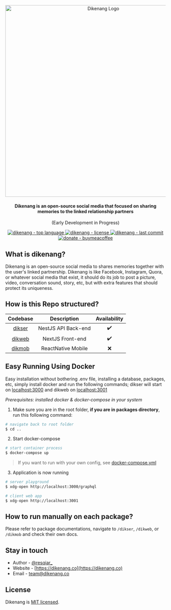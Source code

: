 <p align="center">
  <a href="https://dikenang.netlify.app" target="_blank"><img src="https://i.imgur.com/irBDntm.png" width="600" alt="Dikenang Logo" /></a>
</p>
 <h4 align="center">Dikenang is an open-source social media that focused on sharing memories to the linked relationship partners</h4>
 <p align="center">(Early Development in Progress)</p>
<p align="center">
  <a href="https://github.com/resqiar/dikenang-server" target="_blank">
    <img src="https://img.shields.io/github/languages/top/resqiar/dikenang-server?style=for-the-badge" alt="dikenang - top language" />
  </a>
  <a href="https://github.com/resqiar/dikenang-server" target="_blank">
    <img src="https://img.shields.io/github/license/resqiar/dikenang-server?style=for-the-badge" alt="dikenang - license" />
  </a>
  <a href="https://github.com/resqiar/dikenang-server" target="_blank">
    <img src="https://img.shields.io/github/last-commit/resqiar/dikenang-server?style=for-the-badge" alt="dikenang - last commit" />
  </a>
  <a href="https://www.buymeacoffee.com/resqiar" target="_blank">
    <img src="https://img.shields.io/badge/-Buy%20Me%20a%20Coffee-yellow?style=for-the-badge" alt="donate - buymeacoffee" />
  </a>
</p>

## What is dikenang?

Dikenang is an open-source social media to shares memories together with the user's linked partnership. Dikenang is like Facebook, Instagram, Quora, or whatever social media that exist, it should do its job to post a picture, video, conversation sound, story, etc, but with extra features that should protect its uniqueness.

## How is this Repo structured?

|     Codebase     |     Description     | Availability |
| :--------------: | :-----------------: | :----------: |
| [dikser](dikser) | NestJS API Back-end |      ✔️      |
| [dikweb](dikweb) |  NextJS Front-end  |      ✔️      |
| [dikmob](dikmob) | ReactNative Mobile  |      ❌      |

## Easy Running Using Docker

Easy installation without bothering .env file, installing a database, packages, etc, simply install docker and run the following commands; dikser will start on [localhost:3000](http://localhost:3000) and dikweb on [localhost:3001](http://localhost:3001)

_Prerequisites: installed docker & docker-compose in your system_

1. Make sure you are in the root folder, **if you are in packages directory**, run this following command:

```bash
# navigate back to root folder
$ cd ..
```

2. Start docker-compose

```bash
# start container process
$ docker-compose up
```

> If you want to run with your own config, see <a href="https://github.com/resqiar/dikenang/blob/main/docker-compose.yml">docker-compose.yml</a>

3. Application is now running

```bash
# server playground
$ xdg-open http://localhost:3000/graphql

# client web app
$ xdg-open http://localhost:3001
```

## How to run manually on each package?
Please refer to package documentations, navigate to `/dikser`, `/dikweb`, or `/dikmob` and check their own docs.

## Stay in touch

-   Author - [@resqiar_](https://instagram.com/resqiar_)
-   Website - [https://dikenang.co](https://dikenang.co)
-   Email - [team@dikenang.co](https://mail.google.com/mail/?view=cm&fs=1&to=team@dikenang.co)

## License

Dikenang is [MIT licensed](LICENSE).
